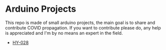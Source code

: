 Arduino Projects
================

This repo is made of small arduino projects, the main goal is to share and 
contribute COVID propagation. If you want to contribute please do, any help
is appreciated and I'm by no means an expert in the field.

* [HY-028](KY-028/)
